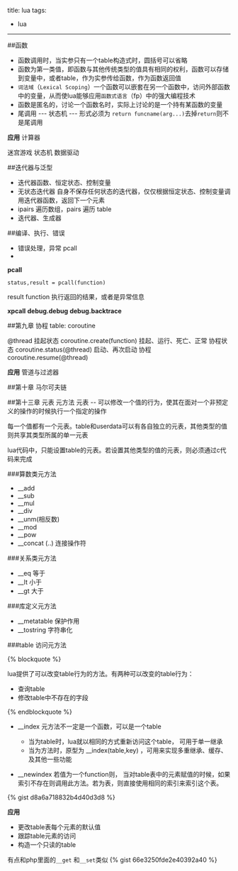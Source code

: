 title: lua
tags: 
- lua
---

##函数
- 函数调用时，当实参只有一个table构造式时，圆括号可以省略
- 函数为第一类值，即函数与其他传统类型的值具有相同的权利，函数可以存储到变量中，或者table，作为实参传给函数，作为函数返回值
- `词法域`（`Lexical Scoping`）一个函数可以嵌套在另一个函数中，访问外部函数中的变量，从而使lua能够应用`函数式语言`（fp）中的强大编程技术
- 函数是匿名的，讨论一个函数名时，实际上讨论的是一个持有某函数的变量
- 尾调用 --- 状态机 --- 形式必须为 `return funcname(arg...)`去掉`return`则不是尾调用


**应用**
计算器

迷宫游戏 状态机
数据驱动

##迭代器与泛型

- 迭代器函数、恒定状态、控制变量
- 无状态迭代器 自身不保存任何状态的迭代器，仅仅根据恒定状态、控制变量调用迭代器函数，返回下一个元素
- ipairs 遍历数组，pairs 遍历 table
- 迭代器、生成器



##编译、执行、错误
- 错误处理，异常 pcall
- 

**pcall**
    
    status,result = pcall(function)

result function 执行返回的结果，或者是异常信息

**xpcall**
**debug.debug**
**debug.backtrace**

##第九章 协程
table: coroutine

@thread 挂起状态 coroutine.create(function)
挂起、运行、死亡、正常
协程状态 coroutine.status(@thread)
启动、再次启动 协程 coroutine.resume(@thread)

**应用**
管道与过滤器

##第十章
马尔可夫链


##第十三章 元表 元方法
元表 -- 可以修改一个值的行为，使其在面对一个非预定义的操作的时候执行一个指定的操作

每一个值都有一个元表。table和userdata可以有各自独立的元表，其他类型的值则共享其类型所属的单一元表

lua代码中，只能设置table的元表。若设置其他类型的值的元表，则必须通过c代码来完成


###算数类元方法
- __add
- __sub
- __mul
- __div
- __unm(相反数)
- __mod
- __pow
- __concat (..) 连接操作符

###关系类元方法
- __eq 等于
- __lt 小于
- __gt 大于

###库定义元方法
- __metatable 保护作用
- __tostring  字符串化
 

###table 访问元方法

{% blockquote %}

lua提供了可以改变table行为的方法。有两种可以改变的table行为：
- 查询table 
- 修改table中不存在的字段

{% endblockquote %}

- __index 元方法不一定是一个函数，可以是一个table
    + 当为table时，lua就以相同的方式重新访问这个table， 可用于单一继承
    + 当为方法时，原型为 __index(table,key)  ，可用来实现多重继承、缓存、及其他一些功能

- __newindex 若值为一个function则， 当对table表中的元素赋值的时候，如果索引不存在则调用此方法。若为表，则直接使用相同的索引来索引这个表。

 {% gist d8a6a718832b4d40d3d8 %}


**应用**
 - 更改table表每个元素的默认值
 - 跟踪table元素的访问
 - 构造一个只读的table

有点和php里面的`__get` 和`__set`类似
{% gist 66e3250fde2e40392a40 %}








